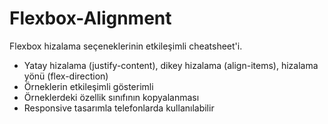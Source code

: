 # Flexbox-Alignment
Flexbox hizalama seçeneklerinin etkileşimli cheatsheet'i.

- Yatay hizalama (justify-content), dikey hizalama (align-items), hizalama yönü (flex-direction)
- Örneklerin etkileşimli gösterimli
- Örneklerdeki özellik sınıfının kopyalanması
- Responsive tasarımla telefonlarda kullanılabilir

